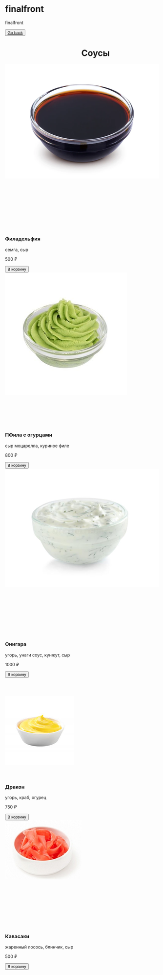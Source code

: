 # finalfront
finalfront
<!DOCTYPE html>
<html lang="en">
<head>
    <meta charset="UTF-8">
    <meta http-equiv="X-UA-Compatible" content="IE=edge">
    <meta name="viewport" content="width=device-width, initial-scale=1.0">
    <title>Document</title>
    <link rel="stylesheet" href="final.css">
</head>
<body>
    <button class="goBack"><a href="index.html">Go back</a></button>
    <h1 style="margin-left: 250px;">Соусы</h1>
    <div class="main">
        <div class="mini-containere soda-souse">
            <img src="imgFiles/sousess/2022-05-24T11_53_05.360Z-soy-sauce-isolated-on-white-background_88281-372.webp" alt="photo" class="mini-photo_souse" style="margin-bottom: 160px;">
            <h3>Филадельфия</h3>
            <p class="opisanie">семга, сыр</p>
            <div class="price-container">
                <p class="price">500 &#8381;</p> 
                <button class="korzina" id="kor">В корзину</button>
            </div>
        </div>
        <div class="mini-containere soda-souse">
            <img src="imgFiles/sousess/2022-05-24T11_53_21.346Z-2136.jpg" alt="photo" class="mini-photo_souse" style="margin-bottom: 95px;">
            <h3>ПФила с огурцами</h3>
            <p class="opisanie">сыр моцарелла, куриное филе</p>
            <div class="price-container">
                <p class="price">800 &#8381;</p> 
                <button class="korzina">В корзину</button>
            </div>
        </div>
        <div class="mini-containere soda-souse">
            <img src="imgFiles/sousess/2022-05-24T11_54_38.219Z-очень-вкусный-соус-тартара-в-шаре-на-белизне-белой-предпосылке-152568988.jpg" alt="photo" class="mini-photo_souse" style="margin-bottom: 150px;">
            <h3>Онигара</h3>
            <p class="opisanie">угорь, унаги соус, кунжут, сыр</p>
            <div class="price-container">
                <p class="price">1000 &#8381;</p> 
                <button class="korzina">В корзину</button>
            </div>
        </div>
        <div class="mini-containere soda-souse">
            <img src="imgFiles/sousess/2022-05-24T11_55_02.006Z-images.jpg" alt="photo" class="mini-photo_souse" style="padding: 60px 0 35px 0; border-radius: 15px;">
            <h3>Дракон</h3>
            <div class="dd">
                <p class="opisanie">угорь, краб, огурец</p>
                <div class="price-container">
                    <p class="price">750 &#8381;</p> 
                    <button class="korzina">В корзину</button>
                </div>
            </div>
        </div>
        <div class="mini-containere soda-souse">
            <img src="imgFiles/sousess/2022-05-24T12_09_29.600Z-krasnyy-ili-belyy-imbir1.jpg" alt="photo" class="mini-photo_souse" style="margin-bottom: 150px;">
            <h3>Кавасаки</h3>
            <p class="opisanie">жаренный лосось, блинчик, сыр</p>
            <div class="price-container">
                <p class="price">500 &#8381;</p>                
                 <button class="korzina">В корзину</button>
            </div>
        </div>
    </div>
</body>
</html>
